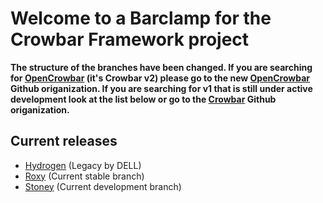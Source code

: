 # Welcome to a Barclamp for the Crowbar Framework project

**The structure of the branches have been changed. If you are searching for
[OpenCrowbar](https://github.com/OpenCrowbar) (it's Crowbar v2) please go to
the new [OpenCrowbar](https://github.com/OpenCrowbar) Github origanization.
If you are searching for v1 that is still under active development look at
the list below or go to the [Crowbar](https://github.com/Crowbar) Github
origanization.**


## Current releases

* [Hydrogen](https://github.com/crowbar/barclamp-quantum/tree/release/hydrogen/master) (Legacy by DELL)
* [Roxy](https://github.com/crowbar/barclamp-quantum/tree/release/roxy/master) (Current stable branch)
* [Stoney](https://github.com/crowbar/barclamp-quantum/tree/release/stoney/master) (Current development branch)

